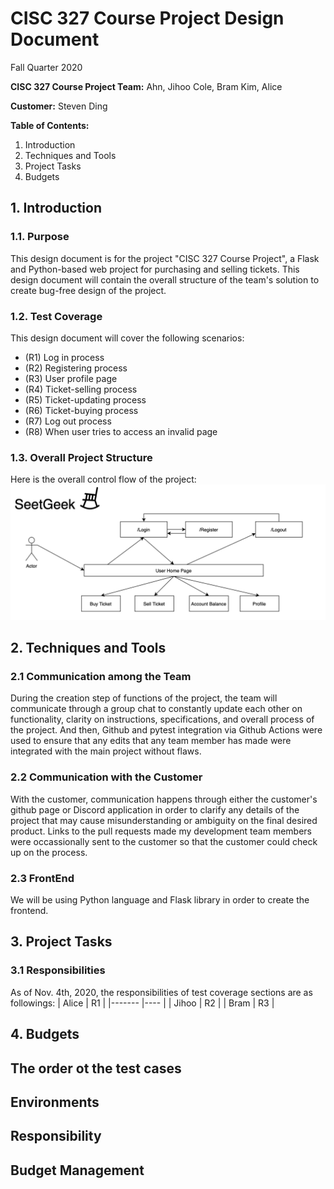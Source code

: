 # CISC 327 Course Project Design Document
Fall Quarter 2020

**CISC 327 Course Project Team:**
Ahn, Jihoo
Cole, Bram
Kim, Alice

**Customer:**
Steven Ding

**Table of Contents:**
1. Introduction
2. Techniques and Tools
3. Project Tasks
4. Budgets

## 1. Introduction
### 1.1. Purpose

This design document is for the project "CISC 327 Course Project", a Flask and Python-based web project for purchasing and selling tickets. This design document will contain the overall structure of the team's solution to create bug-free design of the project.

### 1.2. Test Coverage

This design document will cover the following scenarios:
- (R1) Log in process
- (R2) Registering process
- (R3) User profile page
- (R4) Ticket-selling process
- (R5) Ticket-updating process
- (R6) Ticket-buying process
- (R7) Log out process
- (R8) When user tries to access an invalid page

### 1.3. Overall Project Structure
Here is the overall control flow of the project:
![Project Structure](/assets/images/controlflows.png "Project Structure")


## 2. Techniques and Tools
### 2.1 Communication among the Team

During the creation step of functions of the project, the team will communicate through a group chat to constantly update each other on functionality, clarity on instructions, specifications, and overall process of the project. And then, Github and pytest integration via Github Actions were used to ensure that any edits that any team member has made were integrated with the main project without flaws.

### 2.2 Communication with the Customer
With the customer, communication happens through either the customer's github page or Discord application in order to clarify any details of the project that may cause misunderstanding or ambiguity on the final desired product. Links to the pull requests made my development team members were occassionally sent to the customer so that the customer could check up on the process.

### 2.3 FrontEnd
We will be using Python language and Flask library in order to create the frontend. 

## 3. Project Tasks
### 3.1 Responsibilities
As of Nov. 4th, 2020, the responsibilities of test coverage sections are as followings:
| Alice 	| R1 	|
|-------	|----	|
| Jihoo 	| R2 	|
| Bram  	| R3 	|

## 4. Budgets

## The order ot the test cases


## Environments

## Responsibility

## Budget Management